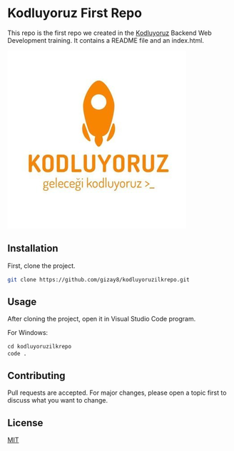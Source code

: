 # Kodluyoruz First Repo

This repo is the first repo we created in the [Kodluyoruz](https://www.kodluyoruz.org) Backend Web Development training. It contains a README file and an index.html.

![github](https://raw.githubusercontent.com/Kodluyoruz/taskforce/git/git/markdown-nedir-nasil-kullaniriz-/figures/kodluyoruz_logo.jpg)

## Installation

First, clone the project.

```bash
git clone https://github.com/gizay8/kodluyoruzilkrepo.git
```

## Usage

After cloning the project, open it in Visual Studio Code program.

For Windows:
```windows
cd kodluyoruzilkrepo
code .
```

## Contributing
Pull requests are accepted. For major changes, please open a topic first to discuss what you want to change.


## License
[MIT](https://choosealicense.com/licenses/mit/)

